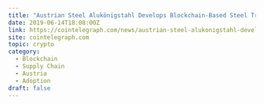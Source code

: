 ```yaml
---
title: "Austrian Steel Alukönigstahl Develops Blockchain-Based Steel Trading Database"
date: 2019-06-14T18:08:00Z
link: https://cointelegraph.com/news/austrian-steel-alukonigstahl-develops-blockchain-based-steel-trading-database?utm_medium=RSS&utm_source=hune
site: cointelegraph.com
topic: crypto
category:
  - Blockchain
  - Supply Chain
  - Austria
  - Adoption
draft: false
---
```


